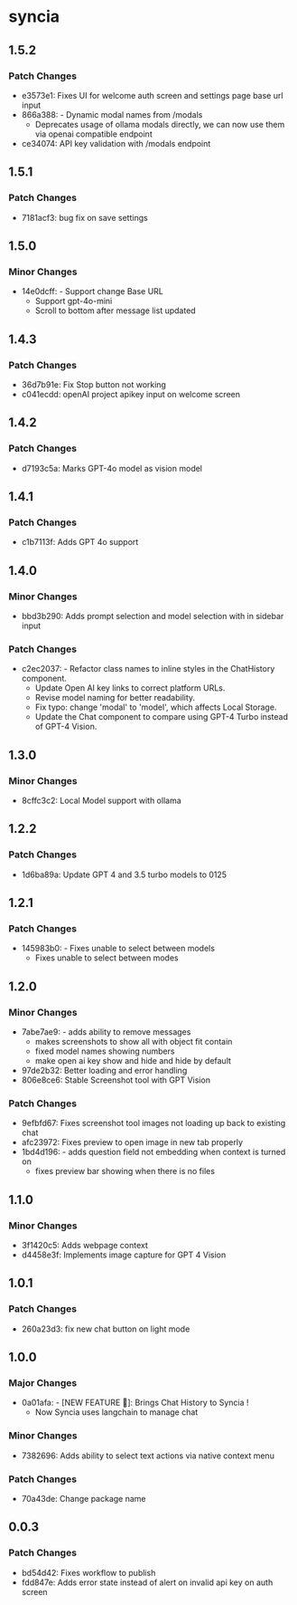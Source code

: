 # syncia

## 1.5.2

### Patch Changes

- e3573e1: Fixes UI for welcome auth screen and settings page base url input
- 866a388: - Dynamic modal names from /modals
  - Deprecates usage of ollama modals directly, we can now use them via openai compatible endpoint
- ce34074: API key validation with /modals endpoint

## 1.5.1

### Patch Changes

- 7181acf3: bug fix on save settings

## 1.5.0

### Minor Changes

- 14e0dcff: - Support change Base URL
  - Support gpt-4o-mini
  - Scroll to bottom after message list updated

## 1.4.3

### Patch Changes

- 36d7b91e: Fix Stop button not working
- c041ecdd: openAI project apikey input on welcome screen

## 1.4.2

### Patch Changes

- d7193c5a: Marks GPT-4o model as vision model

## 1.4.1

### Patch Changes

- c1b7113f: Adds GPT 4o support

## 1.4.0

### Minor Changes

- bbd3b290: Adds prompt selection and model selection with in sidebar input

### Patch Changes

- c2ec2037: - Refactor class names to inline styles in the ChatHistory component.
  - Update Open AI key links to correct platform URLs.
  - Revise model naming for better readability.
  - Fix typo: change 'modal' to 'model', which affects Local Storage.
  - Update the Chat component to compare using GPT-4 Turbo instead of GPT-4 Vision.

## 1.3.0

### Minor Changes

- 8cffc3c2: Local Model support with ollama

## 1.2.2

### Patch Changes

- 1d6ba89a: Update GPT 4 and 3.5 turbo models to 0125

## 1.2.1

### Patch Changes

- 145983b0: - Fixes unable to select between models
  - Fixes unable to select between modes

## 1.2.0

### Minor Changes

- 7abe7ae9: - adds ability to remove messages
  - makes screenshots to show all with object fit contain
  - fixed model names showing numbers
  - make open ai key show and hide and hide by default
- 97de2b32: Better loading and error handling
- 806e8ce6: Stable Screenshot tool with GPT Vision

### Patch Changes

- 9efbfd67: Fixes screenshot tool images not loading up back to existing chat
- afc23972: Fixes preview to open image in new tab properly
- 1bd4d196: - adds question field not embedding when context is turned on
  - fixes preview bar showing when there is no files

## 1.1.0

### Minor Changes

- 3f1420c5: Adds webpage context
- d4458e3f: Implements image capture for GPT 4 Vision

## 1.0.1

### Patch Changes

- 260a23d3: fix new chat button on light mode

## 1.0.0

### Major Changes

- 0a01afa: - [NEW FEATURE 🌟]: Brings Chat History to Syncia !
  - Now Syncia uses langchain to manage chat

### Minor Changes

- 7382696: Adds ability to select text actions via native context menu

### Patch Changes

- 70a43de: Change package name

## 0.0.3

### Patch Changes

- bd54d42: Fixes workflow to publish
- fdd847e: Adds error state instead of alert on invalid api key on auth screen
